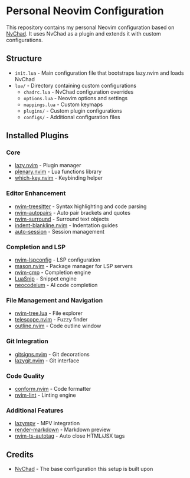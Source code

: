 # Personal Neovim Configuration

This repository contains my personal Neovim configuration based on [NvChad](https://github.com/NvChad/NvChad). It uses NvChad as a plugin and extends it with custom configurations.

## Structure

- `init.lua` - Main configuration file that bootstraps lazy.nvim and loads NvChad
- `lua/` - Directory containing custom configurations
  - `chadrc.lua` - NvChad configuration overrides
  - `options.lua` - Neovim options and settings
  - `mappings.lua` - Custom keymaps
  - `plugins/` - Custom plugin configurations
  - `configs/` - Additional configuration files

## Installed Plugins

### Core

- [lazy.nvim](https://github.com/folke/lazy.nvim) - Plugin manager
- [plenary.nvim](https://github.com/nvim-lua/plenary.nvim) - Lua functions library
- [which-key.nvim](https://github.com/folke/which-key.nvim) - Keybinding helper

### Editor Enhancement

- [nvim-treesitter](https://github.com/nvim-treesitter/nvim-treesitter) - Syntax highlighting and code parsing
- [nvim-autopairs](https://github.com/windwp/nvim-autopairs) - Auto pair brackets and quotes
- [nvim-surround](https://github.com/kylechui/nvim-surround) - Surround text objects
- [indent-blankline.nvim](https://github.com/lukas-reineke/indent-blankline.nvim) - Indentation guides
- [auto-session](https://github.com/rmagatti/auto-session) - Session management

### Completion and LSP

- [nvim-lspconfig](https://github.com/neovim/nvim-lspconfig) - LSP configuration
- [mason.nvim](https://github.com/williamboman/mason.nvim) - Package manager for LSP servers
- [nvim-cmp](https://github.com/hrsh7th/nvim-cmp) - Completion engine
- [LuaSnip](https://github.com/L3MON4D3/LuaSnip) - Snippet engine
- [neocodeium](https://github.com/neocodeium/neocodeium) - AI code completion

### File Management and Navigation

- [nvim-tree.lua](https://github.com/nvim-tree/nvim-tree.lua) - File explorer
- [telescope.nvim](https://github.com/nvim-telescope/telescope.nvim) - Fuzzy finder
- [outline.nvim](https://github.com/hedyhli/outline.nvim) - Code outline window

### Git Integration

- [gitsigns.nvim](https://github.com/lewis6991/gitsigns.nvim) - Git decorations
- [lazygit.nvim](https://github.com/kdheepak/lazygit.nvim) - Git interface

### Code Quality

- [conform.nvim](https://github.com/stevearc/conform.nvim) - Code formatter
- [nvim-lint](https://github.com/mfussenegger/nvim-lint) - Linting engine

### Additional Features

- [lazympv](https://github.com/mpv-player/mpv) - MPV integration
- [render-markdown](https://github.com/render-markdown/render-markdown.nvim) - Markdown preview
- [nvim-ts-autotag](https://github.com/windwp/nvim-ts-autotag) - Auto close HTML/JSX tags

## Credits

- [NvChad](https://github.com/NvChad/NvChad) - The base configuration this setup is built upon

